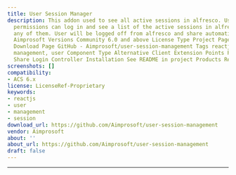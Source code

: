 ```yaml
---
title: User Session Manager
description: This addon used to see all active sessions in alfresco. User with administrator
  permissions can log in and see a list of the active sessions in alfresco and destroy
  any of them. User will be logged off from alfresco and share automatically. Owner
  Aimprosoft Versions Community 6.0 and above License Type Project Page GitHub - Aimprosoft/user-session-management
  Download Page GitHub - Aimprosoft/user-session-management Tags reactjs, session
  management, user Component Type Alternative Client Extension Points Public API,
  Share Login Controller Installation See README in project Products Repository
screenshots: []
compatibility:
- ACS 6.x
license: LicenseRef-Proprietary
keywords:
- reactjs
- user
- management
- session
download_url: https://github.com/Aimprosoft/user-session-management
vendor: Aimprosoft
about: ''
about_url: https://github.com/Aimprosoft/user-session-management
draft: false
---
```

---
